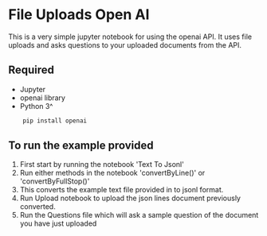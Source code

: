 # File Uploads Open AI
This is a very simple jupyter notebook for using the openai API. It uses file uploads and asks questions to your uploaded documents from the API. 

## Required
- Jupyter
- openai library
- Python 3^

```bash
    pip install openai
```

## To run the example provided
1. First start by running the notebook 'Text To Jsonl'
2. Run either methods in the notebook 'convertByLine()' or 'convertByFullStop()'
3. This converts the example text file provided in to jsonl format. 
4. Run Upload notebook to upload the json lines document previously converted.
5. Run the Questions file which will ask a sample question of the document you have just uploaded